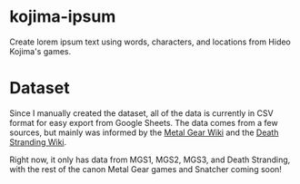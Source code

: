 # kojima-ipsum

Create lorem ipsum text using words, characters, and locations from Hideo Kojima's games.

# Dataset

Since I manually created the dataset, all of the data is currently in CSV format for easy export from Google Sheets. The data comes from a few sources, but mainly was informed by the [Metal Gear Wiki](https://metalgear.fandom.com/wiki/Metal_Gear_Wiki) and the [Death Stranding Wiki](https://deathstranding.fandom.com/wiki/Death_Stranding_Wiki).

Right now, it only has data from MGS1, MGS2, MGS3, and Death Stranding, with the rest of the canon Metal Gear games and Snatcher coming soon!
